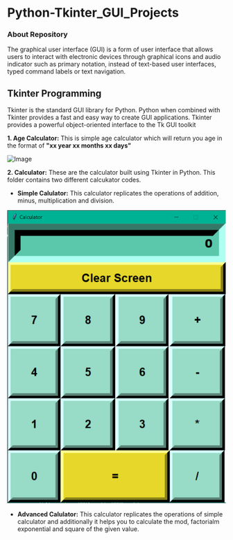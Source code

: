 # Python-Tkinter_GUI_Projects
### About Repository 
The graphical user interface (GUI) is a form of user interface that allows users to interact with electronic devices through graphical icons and audio indicator such as primary notation, instead of text-based user interfaces, typed command labels or text navigation.

## Tkinter Programming
Tkinter is the standard GUI library for Python. Python when combined with Tkinter provides a fast and easy way to create GUI applications. Tkinter provides a powerful object-oriented interface to the Tk GUI toolkit

<b>1. Age Calculator:</b> This is simple age calculator which will return you age in the format of <b> "xx year xx months xx days" </b>

![Image](https://user-images.githubusercontent.com/54545471/110922714-0765e600-8346-11eb-9a76-ee4c1d1f9ab0.png)

<b>2. Calculator:</b> These are the calculator built using Tkinter in Python. This folder contains two different calcukator codes.

- <b>Simple Calulator:</b> This calculator replicates the operations of addition, minus, multiplication and division. 
<img src="Calculator/Images/Simple.PNG">

- <b>Advanced Calulator:</b> This calculator replicates the operations of simple calculator and additionally it helps you to calculate the mod, factorialm exponential and square of the given value. 


